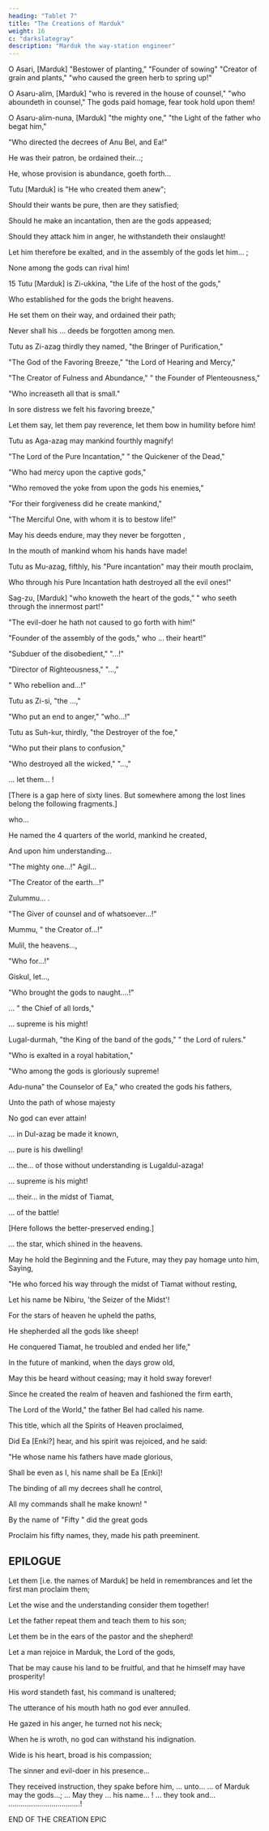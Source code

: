 ```yaml
---
heading: "Tablet 7"
title: "The Creations of Marduk"
weight: 16
c: "darkslategray"
description: "Marduk the way-station engineer"
---
```



O Asari, [Marduk] "Bestower of planting," "Founder of sowing" "Creator of grain and plants," "who caused the green herb to spring up!" 

O Asaru-alim, [Marduk] "who is revered in the house of counsel," "who aboundeth in counsel," The gods paid homage, fear took hold upon them!

O Asaru-alim-nuna, [Marduk] "the mighty one," "the Light of the father who begat him,"

"Who directed the decrees of Anu Bel, and Ea!"

He was their patron, be ordained their...;

He, whose provision is abundance, goeth forth...

Tutu [Marduk] is "He who created them anew";

Should their wants be pure, then are they satisfied;

Should he make an incantation, then are the gods appeased;

Should they attack him in anger, he withstandeth their onslaught!

Let him therefore be exalted, and in the assembly of the gods let him... ;

None among the gods can rival him!

15 Tutu [Marduk] is Zi-ukkina, "the Life of the host of the gods,"

Who established for the gods the bright heavens.

He set them on their way, and ordained their path;

Never shall his ... deeds be forgotten among men.

Tutu as Zi-azag thirdly they named, "the Bringer of Purification,"

"The God of the Favoring Breeze," "the Lord of Hearing and Mercy,"

"The Creator of Fulness and Abundance," " the Founder of Plenteousness,"

"Who increaseth all that is small."

In sore distress we felt his favoring breeze,"

Let them say, let them pay reverence, let them bow in humility before him!

Tutu as Aga-azag may mankind fourthly magnify!

"The Lord of the Pure Incantation," " the Quickener of the Dead,"

"Who had mercy upon the captive gods,"

"Who removed the yoke from upon the gods his enemies,"

"For their forgiveness did he create mankind,"

"The Merciful One, with whom it is to bestow life!"

May his deeds endure, may they never be forgotten ,

In the mouth of mankind whom his hands have made!

Tutu as Mu-azag, fifthly, his "Pure incantation" may their mouth proclaim,

Who through his Pure Incantation hath destroyed all the evil ones!"

Sag-zu, [Marduk] "who knoweth the heart of the gods," " who seeth through the innermost part!"

"The evil-doer he hath not caused to go forth with him!"

"Founder of the assembly of the gods," who ... their heart!"

"Subduer of the disobedient," "...!"

"Director of Righteousness," "...,"

" Who rebellion and...!"

Tutu as Zi-si, "the ...,"

"Who put an end to anger," "who...!"

Tutu as Suh-kur, thirdly, "the Destroyer of the foe,"

"Who put their plans to confusion,"

"Who destroyed all the wicked," "...,"

... let them... !

[There is a gap here of sixty lines. But somewhere among the lost lines belong the following fragments.]

who...

He named the 4 quarters of the world, mankind he created,

And upon him understanding...

"The mighty one...!"
Agil...

"The Creator of the earth...!"

Zulummu... .

"The Giver of counsel and of whatsoever...!"

Mummu, " the Creator of...!"

Mulil, the heavens...,

"Who for...!"

Giskul, let...,

"Who brought the gods to naught....!"

... " the Chief of all lords,"

... supreme is his might!

Lugal-durmah, "the King of the band of the gods," " the Lord of rulers."

"Who is exalted in a royal habitation,"

"Who among the gods is gloriously supreme!

Adu-nuna" the Counselor of Ea," who created the gods his fathers,

Unto the path of whose majesty

No god can ever attain!

... in Dul-azag be made it known,

... pure is his dwelling!

... the... of those without understanding is Lugaldul-azaga!

... supreme is his might!

... their... in the midst of Tiamat,

... of the battle!

[Here follows the better-preserved ending.]

... the star, which shined in the heavens.

May he hold the Beginning and the Future, may they pay homage unto him, Saying, 

"He who forced his way through the midst of Tiamat without resting,

Let his name be Nibiru, 'the Seizer of the Midst'!

For the stars of heaven he upheld the paths,

He shepherded all the gods like sheep!

He conquered Tiamat, he troubled and ended her life,"

In the future of mankind, when the days grow old,

May this be heard without ceasing; may it hold sway forever!

Since he created the realm of heaven and fashioned the firm earth,

The Lord of the World," the father Bel had called his name.

This title, which all the Spirits of Heaven proclaimed,

Did Ea [Enki?] hear, and his spirit was rejoiced, and he said:

"He whose name his fathers have made glorious,

Shall be even as I, his name shall be Ea [Enki]!

The binding of all my decrees shall he control,

All my commands shall he make known! "

By the name of "Fifty " did the great gods

Proclaim his fifty names, they, made his path preeminent.


## EPILOGUE

Let them [i.e. the names of Marduk] be held in remembrances and let the first man proclaim them;

Let the wise and the understanding consider them together!

Let the father repeat them and teach them to his son;

Let them be in the ears of the pastor and the shepherd!

Let a man rejoice in Marduk, the Lord of the gods,

That be may cause his land to be fruitful, and that he himself may have prosperity!

His word standeth fast, his command is unaltered;

The utterance of his mouth hath no god ever annulled.

He gazed in his anger, he turned not his neck;

When he is wroth, no god can withstand his indignation.

Wide is his heart, broad is his compassion;

The sinner and evil-doer in his presence...

They received instruction, they spake before him,
... unto...
... of Marduk may the gods...;
... May they ... his name... !
... they took and...
...................................!


END OF THE CREATION EPIC
